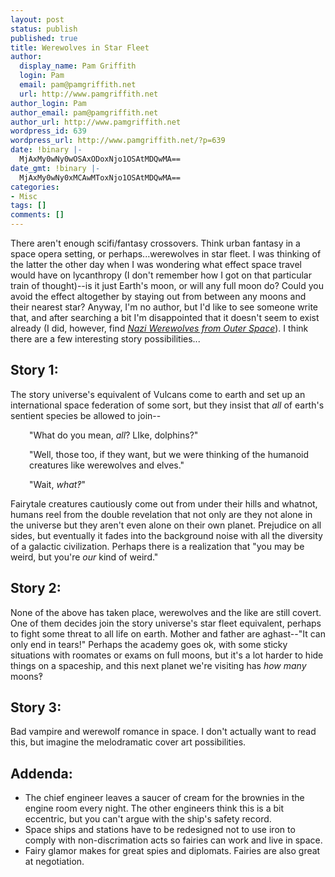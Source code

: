 ```yaml
---
layout: post
status: publish
published: true
title: Werewolves in Star Fleet
author:
  display_name: Pam Griffith
  login: Pam
  email: pam@pamgriffith.net
  url: http://www.pamgriffith.net
author_login: Pam
author_email: pam@pamgriffith.net
author_url: http://www.pamgriffith.net
wordpress_id: 639
wordpress_url: http://www.pamgriffith.net/?p=639
date: !binary |-
  MjAxMy0wNy0wOSAxODoxNjo1OSAtMDQwMA==
date_gmt: !binary |-
  MjAxMy0wNy0xMCAwMToxNjo1OSAtMDQwMA==
categories:
- Misc
tags: []
comments: []
---
```

<p>There aren't enough scifi/fantasy crossovers. Think urban fantasy in a space opera setting, or perhaps...werewolves in star fleet. I was thinking of the latter the other day when I was wondering what effect space travel would have on lycanthropy (I don't remember how I got on that particular train of thought)--is it just Earth's moon, or will any full moon do? Could you avoid the effect altogether by staying out from between any moons and their nearest star? Anyway, I'm no author, but I'd like to see someone write that, and after searching a bit I'm disappointed that it doesn't seem to exist already (I did, however, find <a href="http://indyplanet.com/store/product_info.php?products_id=5949"><em>Nazi Werewolves from Outer Space</em></a>). I think there are a few interesting story possibilities...</p>
<h2>Story 1:</h2>
<p>The story universe's equivalent of Vulcans come to earth and set up an international space federation of some sort, but they insist that <em>all</em> of earth's sentient species be allowed to join--</p>
<p style="text-align: left; padding-left: 30px;">"What do you mean, <em>all</em>? LIke, dolphins?"</p>
<p style="text-align: left; padding-left: 30px;">"Well, those too, if they want, but we were thinking of the humanoid creatures like werewolves and elves."</p>
<p style="text-align: left; padding-left: 30px;">"Wait, <em>what‽</em>"</p>
<p style="text-align: left;">Fairytale creatures cautiously come out from under their hills and whatnot, humans reel from the double revelation that not only are they not alone in the universe but they aren't even alone on their own planet. Prejudice on all sides, but eventually it fades into the background noise with all the diversity of a galactic civilization. Perhaps there is a realization that "you may be weird, but you're <em>our</em> kind of weird."</p>
<h2 style="text-align: left;">Story 2:</h2>
<p>None of the above has taken place, werewolves and the like are still covert. One of them decides join the story universe's star fleet equivalent, perhaps to fight some threat to all life on earth. Mother and father are aghast--"It can only end in tears!" Perhaps the academy goes ok, with some sticky situations with roomates or exams on full moons, but it's a lot harder to hide things on a spaceship, and this next planet we're visiting has <em>how many</em> moons‽</p>
<h2>Story 3:</h2>
<p>Bad vampire and werewolf romance in space. I don't actually want to read this, but imagine the melodramatic cover art possibilities.</p>
<h2>Addenda:</h2>
<ul>
<li>The chief engineer leaves a saucer of cream for the brownies in the engine room every night. The other engineers think this is a bit eccentric, but you can't argue with the ship's safety record.</li>
<li>Space ships and stations have to be redesigned not to use iron to comply with non-discrimation acts so fairies can work and live in space.</li>
<li>Fairy glamor makes for great spies and diplomats. Fairies are also great at negotiation.</li>
</ul>
